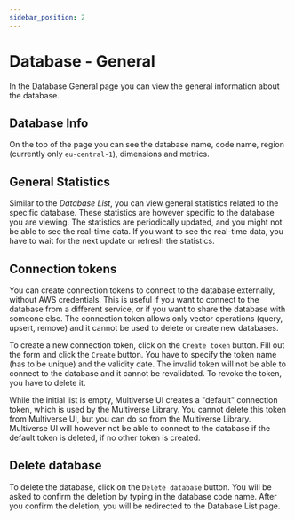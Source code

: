 ```yaml
---
sidebar_position: 2
---
```


# Database - General

In the Database General page you can view the general information about the database.

## Database Info

On the top of the page you can see the database name, code name, region (currently only `eu-central-1`), dimensions and metrics.

## General Statistics

Similar to the *Database List*, you can view general statistics related to the specific database. These statistics are 
however specific to the database you are viewing. The statistics are periodically updated, and you might not be able to see
the real-time data. If you want to see the real-time data, you have to wait for the next update or refresh the statistics.

## Connection tokens

You can create connection tokens to connect to the database externally, without AWS credentials. This is useful if you want to
connect to the database from a different service, or if you want to share the database with someone else. The connection token
allows only vector operations (query, upsert, remove) and it cannot be used to delete or create new databases.

To create a new connection token, click on the `Create token` button. Fill out the form and click the `Create` button.
You have to specify the token name (has to be unique) and the validity date. The invalid token will not be able to connect to
the database and it cannot be revalidated. To revoke the token, you have to delete it.

While the initial list is empty, Multiverse UI creates a "default" connection token, which is used by the Multiverse
Library. You cannot delete this token from Multiverse UI, but you can do so from the Multiverse Library. Multiverse UI
will however not be able to connect to the database if the default token is deleted, if no other token is created.

## Delete database

To delete the database, click on the `Delete database` button. You will be asked to confirm the deletion by typing in the
database code name. After you confirm the deletion, you will be redirected to the Database List page.
